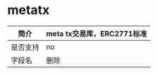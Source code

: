 # metatx

| 简介   | meta tx交易库，ERC2771标准 |
| ---- | -------------------- |
| 是否支持 | no                   |
| 字段名  | 删除                   |
